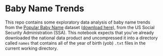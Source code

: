 # Baby Name Trends

This repo contains some exploratory data analysis of baby name trends from the [Popular Baby Name](https://www.ssa.gov/oact/babynames/limits.html) dataset ([download here](https://www.ssa.gov/oact/babynames/names.zip)), from the US Social Security Administration (SSA). This notebook expects that you've already downloaded the national data product and uncompressed it into a directory called `names` that contains all of the year of birth (yob) `.txt` files in the current working directory.
